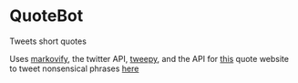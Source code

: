 # QuoteBot
Tweets short quotes

Uses [markovify](https://github.com/jsvine/markovify), the twitter API, [tweepy](http://www.tweepy.org/), and the API for [this](http://quotesondesign.com) quote website to tweet nonsensical phrases [here](https://twitter.com/NewBotterFromme)
